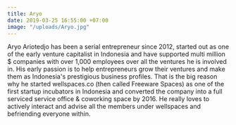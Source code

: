 ```yaml
---
title: Aryo
date: 2019-03-25 16:55:00 +07:00
image: "/uploads/Aryo.jpg"
---
```


Aryo Ariotedjo has been a serial entrepreneur since 2012, started out as one of the early venture capitalist in Indonesia and have supported multi million $ companies with over 1,000 employees over all the ventures he is involved in. His early passion is to help entrepreneurs grow their ventures and make them as Indonesia's prestigious business profiles. That is the big reason why he started wellspaces.co (then called Freeware Spaces) as one of the first startup incubators in Indonesia and converted the company into a full serviced service office & coworking space by 2016. He really loves to actively interact and advise all the members under wellspaces and befriending everyone within.